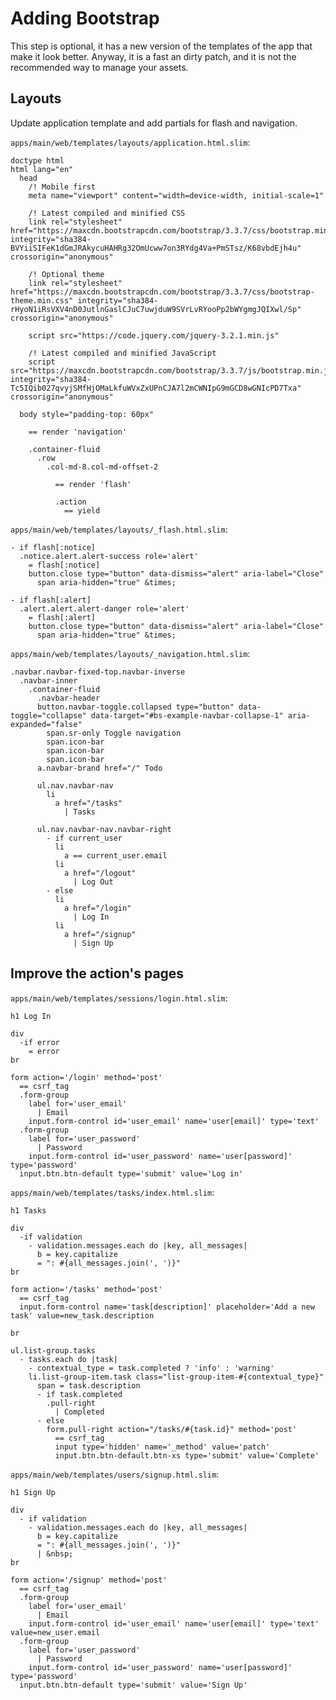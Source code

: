 # Adding Bootstrap

This step is optional, it has a new version of the templates of the app that make it look better. Anyway, it is a fast an dirty patch, and it is not the recommended way to manage your assets.

## Layouts

Update application template and add partials for flash and navigation.

`apps/main/web/templates/layouts/application.html.slim`:

```slim
doctype html
html lang="en"
  head
    /! Mobile first
    meta name="viewport" content="width=device-width, initial-scale=1"

    /! Latest compiled and minified CSS
    link rel="stylesheet" href="https://maxcdn.bootstrapcdn.com/bootstrap/3.3.7/css/bootstrap.min.css" integrity="sha384-BVYiiSIFeK1dGmJRAkycuHAHRg32OmUcww7on3RYdg4Va+PmSTsz/K68vbdEjh4u" crossorigin="anonymous"

    /! Optional theme
    link rel="stylesheet" href="https://maxcdn.bootstrapcdn.com/bootstrap/3.3.7/css/bootstrap-theme.min.css" integrity="sha384-rHyoN1iRsVXV4nD0JutlnGaslCJuC7uwjduW9SVrLvRYooPp2bWYgmgJQIXwl/Sp" crossorigin="anonymous"

    script src="https://code.jquery.com/jquery-3.2.1.min.js"

    /! Latest compiled and minified JavaScript
    script src="https://maxcdn.bootstrapcdn.com/bootstrap/3.3.7/js/bootstrap.min.js" integrity="sha384-Tc5IQib027qvyjSMfHjOMaLkfuWVxZxUPnCJA7l2mCWNIpG9mGCD8wGNIcPD7Txa" crossorigin="anonymous"

  body style="padding-top: 60px"

    == render 'navigation'

    .container-fluid
      .row
        .col-md-8.col-md-offset-2

          == render 'flash'

          .action
            == yield
```

`apps/main/web/templates/layouts/_flash.html.slim`:

```slim
- if flash[:notice]
  .notice.alert.alert-success role='alert'
    = flash[:notice]
    button.close type="button" data-dismiss="alert" aria-label="Close"
      span aria-hidden="true" &times;

- if flash[:alert]
  .alert.alert.alert-danger role='alert'
    = flash[:alert]
    button.close type="button" data-dismiss="alert" aria-label="Close"
      span aria-hidden="true" &times;
```

`apps/main/web/templates/layouts/_navigation.html.slim`:

```slim
.navbar.navbar-fixed-top.navbar-inverse
  .navbar-inner
    .container-fluid
      .navbar-header
      button.navbar-toggle.collapsed type="button" data-toggle="collapse" data-target="#bs-example-navbar-collapse-1" aria-expanded="false"
        span.sr-only Toggle navigation
        span.icon-bar
        span.icon-bar
        span.icon-bar
      a.navbar-brand href="/" Todo

      ul.nav.navbar-nav
        li
          a href="/tasks"
            | Tasks

      ul.nav.navbar-nav.navbar-right
        - if current_user
          li
            a == current_user.email
          li
            a href="/logout"
              | Log Out
        - else
          li
            a href="/login"
              | Log In
          li
            a href="/signup"
              | Sign Up
```

## Improve the action's pages

`apps/main/web/templates/sessions/login.html.slim`:

```slim
h1 Log In

div
  -if error
    = error
br

form action='/login' method='post'
  == csrf_tag
  .form-group
    label for='user_email'
      | Email
    input.form-control id='user_email' name='user[email]' type='text'
  .form-group
    label for='user_password'
      | Password
    input.form-control id='user_password' name='user[password]' type='password'
  input.btn.btn-default type='submit' value='Log in'
```

`apps/main/web/templates/tasks/index.html.slim`: 

```slim
h1 Tasks

div
  -if validation
    - validation.messages.each do |key, all_messages|
      b = key.capitalize
      = ": #{all_messages.join(', ')}"
br

form action='/tasks' method='post'
  == csrf_tag
  input.form-control name='task[description]' placeholder='Add a new task' value=new_task.description

br

ul.list-group.tasks
  - tasks.each do |task|
    - contextual_type = task.completed ? 'info' : 'warning'
    li.list-group-item.task class="list-group-item-#{contextual_type}"
      span = task.description
      - if task.completed
        .pull-right
          | Completed
      - else
        form.pull-right action="/tasks/#{task.id}" method='post'
          == csrf_tag
          input type='hidden' name='_method' value='patch'
          input.btn.btn-default.btn-xs type='submit' value='Complete'
```

`apps/main/web/templates/users/signup.html.slim`:

```slim
h1 Sign Up

div
  - if validation
    - validation.messages.each do |key, all_messages|
      b = key.capitalize
      = ": #{all_messages.join(', ')}"
      | &nbsp;
br

form action='/signup' method='post'
  == csrf_tag
  .form-group
    label for='user_email'
      | Email
    input.form-control id='user_email' name='user[email]' type='text' value=new_user.email
  .form-group
    label for='user_password'
      | Password
    input.form-control id='user_password' name='user[password]' type='password'
  input.btn.btn-default type='submit' value='Sign Up'
```